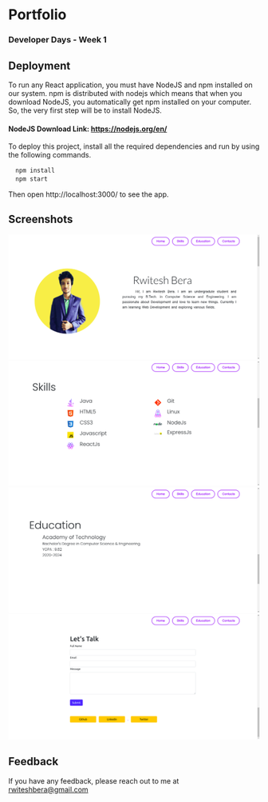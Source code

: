 
# Portfolio
### Developer Days - Week 1

## Deployment
To run any React application, you must have NodeJS and npm installed on our system. npm is distributed with nodejs which means that when you download NodeJS, you automatically get npm installed on your computer. So, the very first step will be to install NodeJS. 


#### NodeJS Download Link: https://nodejs.org/en/

To deploy this project, install all the required dependencies and run by using the following commands.

```bash
  npm install
  npm start
```
Then open http://localhost:3000/ to see the app.

## Screenshots

<img src="./screenshots/1.png">
<img src="./screenshots/2.png">
<img src="./screenshots/3.png">
<img src="./screenshots/4.png">

## Feedback

If you have any feedback, please reach out to me at rwiteshbera@gmail.com

  

  